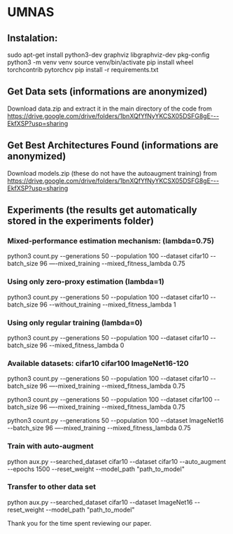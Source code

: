 # UMNAS

## Instalation:
sudo apt-get install python3-dev graphviz libgraphviz-dev pkg-config
python3 -m venv venv
source venv/bin/activate
pip install wheel torchcontrib pytorchcv
pip install -r requirements.txt


## Get Data sets (informations are anonymized)
Download data.zip and extract it in the main directory of the code from https://drive.google.com/drive/folders/1bnXQfYfNyYKCSX05DSFG8gE---EkfXSP?usp=sharing

## Get Best Architectures Found (informations are anonymized)
Download models.zip (these do not have the autoaugment training) from https://drive.google.com/drive/folders/1bnXQfYfNyYKCSX05DSFG8gE---EkfXSP?usp=sharing


## Experiments (the results get automatically stored in the experiments folder)
### Mixed-performance estimation mechanism: (lambda=0.75)
python3 count.py --generations 50 --population 100 --dataset cifar10 --batch_size 96 —-mixed_training --mixed_fitness_lambda 0.75

### Using only zero-proxy estimation (lambda=1)
python3 count.py --generations 50 --population 100 --dataset cifar10 --batch_size 96 --without_training --mixed_fitness_lambda 1

### Using only regular training (lambda=0)
python3 count.py --generations 50 --population 100 --dataset cifar10 --batch_size 96 --mixed_fitness_lambda 0 

### Available datasets: cifar10 cifar100 ImageNet16-120
python3 count.py --generations 50 --population 100 --dataset cifar10 --batch_size 96 —-mixed_training --mixed_fitness_lambda 0.75

python3 count.py --generations 50 --population 100 --dataset cifar100 --batch_size 96 —-mixed_training --mixed_fitness_lambda 0.75

python3 count.py --generations 50 --population 100 --dataset ImageNet16 --batch_size 96 —-mixed_training --mixed_fitness_lambda 0.75 


### Train with auto-augment
python aux.py --searched_dataset cifar10 --dataset cifar10 --auto_augment --epochs 1500 --reset_weight --model_path "path_to_model"


### Transfer to other data set
python aux.py --searched_dataset cifar10 --dataset ImageNet16 --reset_weight --model_path "path_to_model"



Thank you for the time spent reviewing our paper.